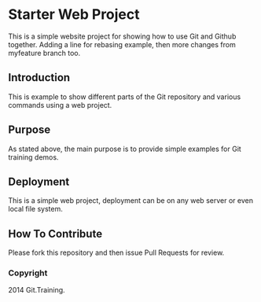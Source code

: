 # Starter Web Project

This is a simple website project for showing how to use Git and
Github together. Adding a line for rebasing example, then
more changes from myfeature branch too.

## Introduction

This is example to show different parts of the Git
repository and various commands using a web project.

## Purpose

As stated above, the main purpose is to provide simple
examples for Git training demos.

## Deployment

This is a simple web project, deployment can be on any web
server or even local file system.

## How To Contribute

Please fork this repository and then issue Pull Requests for
review.

### Copyright

2014 Git.Training.


